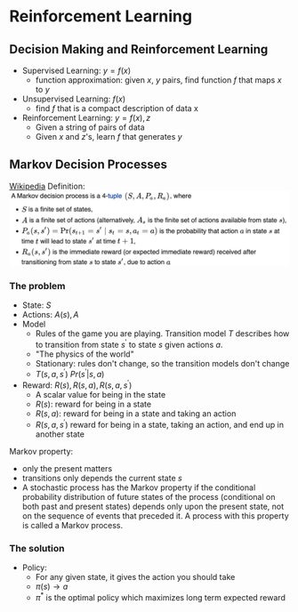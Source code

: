 # Reinforcement Learning

## Decision Making and Reinforcement Learning

- Supervised Learning: $y = f(x)$
  - function approximation: given $x$, $y$ pairs, find function $f$ that maps $x$ to $y$
- Unsupervised Learning: $f(x)$
  - find $f$ that is a compact description of data x
- Reinforcement Learning: $y = f(x), z$
  - Given a string of pairs of data
  - Given $x$ and $z$'s, learn $f$ that generates $y$

## Markov Decision Processes

[Wikipedia](https://en.wikipedia.org/wiki/Markov_decision_process) Definition:
![MDP Definition](img/1.6_MDP_Definition.png)

### The problem

- State: $S$
- Actions: $A(s), A$
- Model
  - Rules of the game you are playing. Transition model $T$ describes how to transition from state $s^\prime$ to state $s$ given actions $a$.
  - "The physics of the world"
  - Stationary: rules don't change, so the transition models don't change
  - $T(s,a,s^\prime) ~ Pr(s^\prime|s,a)$
- Reward: $R(s), R(s,a), R(s,a,s^\prime)$
  - A scalar value for being in the state
  - $R(s)$: reward for being in a state
  - $R(s, a)$: reward for being in a state and taking an action
  - $R(s, a, s^\prime)$ reward for being in a state, taking an action, and end up in another state

Markov property:

- only the present matters
- transitions only depends the current state $s$
- A stochastic process has the Markov property if the conditional probability distribution of future states of the process (conditional on both past and present states) depends only upon the present state, not on the sequence of events that preceded it. A process with this property is called a Markov process.

### The solution

- Policy:
  - For any given state, it gives the action you should take
  - $\pi(s) \rightarrow a$
  - $\pi^*$ is the optimal policy which maximizes long term expected reward